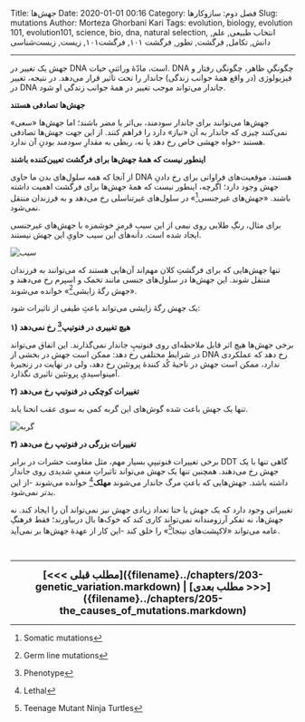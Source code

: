 Title: جهش‌ها
Date: 2020-01-01 00:16
Category: فصل دوم: سازوکارها
Slug: mutations
Author: Morteza Ghorbani Kari
Tags: evolution, biology, evolution 101, evolution101, science, bio, dna, natural selection, انتخاب طبیعی, علم, دانش, تکامل, فرگشت, تطور, فرگشت ۱۰۱, فرگشت۱۰۱, زیست, زیست‌شناسی

------
جهش یک تغییر در DNA است، مادّهٔ وراثتیِ حیات. DNA چگونگیِ ظاهر، چگونگی رفتار و فیزیولوژی (در واقع همهٔ جوانب زندگی) جاندار را تحت تاثیر قرار می‌دهد. در نتیجه، تغییر در DNA جاندار می‌تواند موجب تغییر در همهٔ جوانب زندگی او شود.

**جهش‌ها تصادفی هستند**

جهش‌ها می‌توانند برای جاندار سودمند، بی‌اثر یا مضر باشند؛ اما جهش‌ها «سعی» نمی‌کنند چیزی که جاندار به آن «نیاز» دارد را فراهم کنند. از این جهت جهش‌ها تصادفی هستند -خواه جهشی خاص رخ دهد یا نه، ربطی به مقدارِ سودمند بودنِ آن ندارد.

**اینطور نیست که همهٔ جهش‌ها برای فرگشت تعیین‌کننده باشند**

از آنجا که همه سلول‌های بدن ما حاوی DNA هستند، موقعیت‌های فراوانی برای رخ دادنِ جهش وجود دارد؛ اگرچه، اینطور نیست که همهٔ جهش‌ها برای فرگشت اهمیت داشته باشند. «جهش‌های غیرجنسی[^۱]» در سلول‌های غیرتناسلی رخ می‌دهد و به فرزندان منتقل نمی‌شود.

برای مثال، رنگِ طلایی روی نیمی از این سیبِ قرمزِ خوشمزه با جهش‌های غیرجنسی ایجاد شده است. دانه‌های این سیب حاویِ این جهش نیستند.

![سیب]({static}/images/18-1.gif)

تنها جهش‌هایی که برای فرگشتِ کلان مهم‌اند آن‌هایی هستند که می‌توانند به فرزندان منتقل شوند. این جهش‌ها در سلول‌های جنسی مانند تخمک و اسپرم رخ می‌دهند و «جهش رگهٔ زایشی[^۲]» خوانده می‌شوند.

یک جهش رگهٔ زایشی می‌تواند باعثِ طیفی از تاثیرات شود:

**۱) هیچ تغییری در فنوتیپ[^۳] رخ نمی‌دهد**

برخی جهش‌ها هیچ اثر قابل ملاحظه‌ای روی فنوتیپِ جاندار نمی‌گذارند. این اتفاق می‌تواند در شرایط مختلفی رخ دهد: ممکن است جهش در بخشی از DNA رخ دهد که عملکردی ندارد، ممکن است جهش در ناحیهٔ کُد کنندهٔ پروتئین رخ دهد، ولی در نهایت در زنجیرهٔ آمینواسیدیِ پروتئین تاثیری نگذارد.

**۲) تغییرات کوچکی در فنوتیپ رخ می‌دهد**

تنها یک جهش باعث شده گوش‌های این گربه کمی به سوی عقب انحنا یابد.

![گربه]({static}/images/19-1.jpg)

**۳) تغییرات بزرگی در فنوتیپ رخ می‌دهد**

برخی تغییرات فنوتیپیِ بسیار مهم، مثل مقاومت حشرات در برابر DDT گاهی تنها با یک جهش رخ می‌دهند. همچنین تنها یک جهش می‌تواند تاثیراتِ منفیِ شدیدی روی جاندار داشته باشد. جهش‌هایی که باعثِ مرگ جاندار می‌شوند **مهلک**[^۴] خوانده می‌شوند -از این بدتر نمی‌شود.

تغییراتی وجود دارد که یک جهش یا حتا تعداد زیادی جهش نیز نمی‌تواند آن را ایجاد کند. نه جهش‌ها، نه تفکر آرزومندانه نمی‌تواند کاری کند که خوک‌ها بال دربیاورند؛ فقط فرهنگِ عامه می‌تواند «لاکپشت‌های نینجا[^۵]» را خلق کند -این کار از عهدهٔ جهش‌ها بر نمی‌آید. 

<br>

[^۱]: Somatic mutations
[^۲]: Germ line mutations
[^۳]: Phenotype
[^۴]: Lethal
[^۵]: Teenage Mutant Ninja Turtles

------
<center>
    <font size="4">
        <b>
            [<<< مطلب قبلی]({filename}../chapters/203-genetic_variation.markdown) | [مطلب بعدی >>>]({filename}../chapters/205-the_causes_of_mutations.markdown) 
        </b>
    </font>
</center>